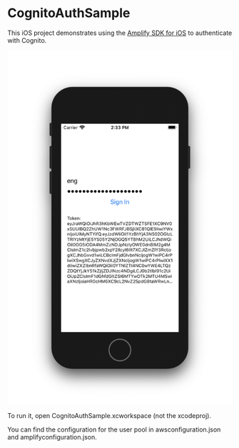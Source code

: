 # CognitoAuthSample

This iOS project demonstrates using the [Amplify SDK for iOS](https://docs.amplify.aws) to authenticate with Cognito.

![Screenshot](screenshot.png)

To run it, open CognitoAuthSample.xcworkspace (not the xcodeproj).

You can find the configuration for the user pool in awsconfiguration.json and amplifyconfiguration.json.
